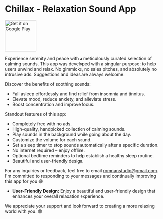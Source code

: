 # Chillax - Relaxation Sound App

<a href="https://play.google.com/store/apps/details?id=com.romnan.chillax" target="_blank">
<img src="https://play.google.com/intl/en_us/badges/images/generic/en-play-badge.png" alt="Get it on Google Play" height="100"/></a>

Experience serenity and peace with a meticulously curated selection of calming sounds. This app was developed with a singular purpose: to help users unwind and relax. No gimmicks, no sales pitches, and absolutely no intrusive ads. Suggestions and ideas are always welcome.

Discover the benefits of soothing sounds:
- Fall asleep effortlessly and find relief from insomnia and tinnitus.
- Elevate mood, reduce anxiety, and alleviate stress.
- Boost concentration and improve focus.

Standout features of this app:
- Completely free with no ads.
- High-quality, handpicked collection of calming sounds.
- Play sounds in the background while going about the day.
- Customize the volume for each sound.
- Set a sleep timer to stop sounds automatically after a specific duration.
- No internet required – enjoy offline.
- Optional bedtime reminders to help establish a healthy sleep routine.
- Beautiful and user-friendly design.

For any inquiries or feedback, feel free to email romnanstudio@gmail.com. I'm committed to responding to your messages and continually improving this app for you 😄

- **User-Friendly Design:** Enjoy a beautiful and user-friendly design that enhances your overall relaxation experience.

We appreciate your support and look forward to creating a more relaxing world with you. 😄
